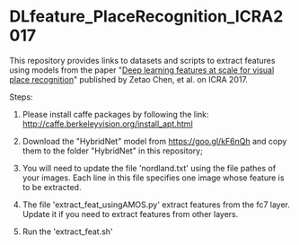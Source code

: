 # DLfeature_PlaceRecognition_ICRA2017

This repository provides links to datasets and scripts to extract features using models from the paper "[Deep learning features at scale for visual place recognition](https://ieeexplore.ieee.org/abstract/document/7989366)" published by Zetao Chen, et al. on ICRA 2017. 

Steps:
1) Please install caffe packages by following the link: http://caffe.berkeleyvision.org/install_apt.html 

2) Download the "HybridNet" model from https://goo.gl/kF6nQh and copy them to the folder "HybridNet" in this repository;

3) You will need to update the file 'nordland.txt' using the file pathes of your images. Each line in this file specifies one image whose feature is to be extracted. 

4) The file 'extract_feat_usingAMOS.py' extract features from the fc7 layer. Update it if you need to extract features from other layers.

5) Run the 'extract_feat.sh'


